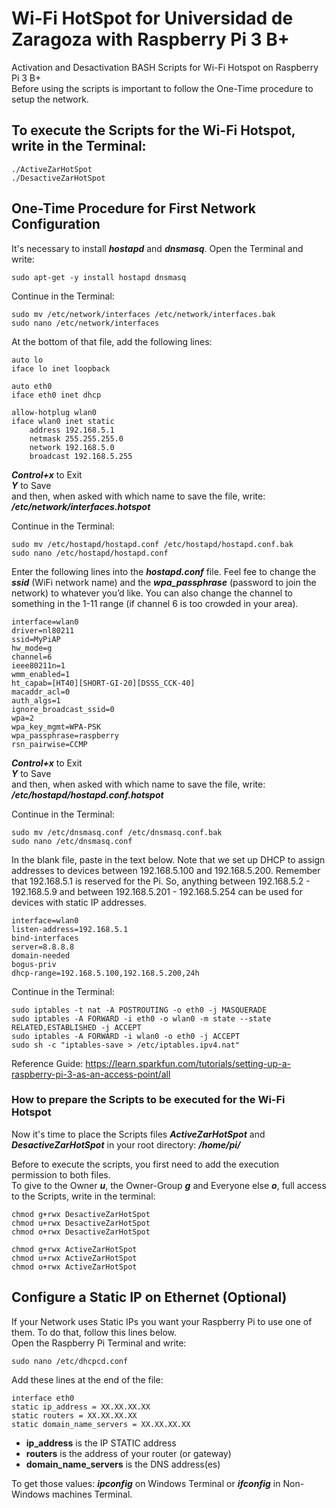 # Wi-Fi HotSpot for Universidad de Zaragoza with Raspberry Pi 3 B+
Activation and Desactivation BASH Scripts for Wi-Fi Hotspot on Raspberry Pi 3 B+  
Before using the scripts is important to follow the One-Time procedure to setup the network.

## To execute the Scripts for the Wi-Fi Hotspot, write in the Terminal:

~~~~
./ActiveZarHotSpot
./DesactiveZarHotSpot
~~~~

## One-Time Procedure for First Network Configuration
It's necessary to install ***hostapd*** and ***dnsmasq***. Open the Terminal and write:
~~~~
sudo apt-get -y install hostapd dnsmasq
~~~~
Continue in the Terminal:
~~~~
sudo mv /etc/network/interfaces /etc/network/interfaces.bak
sudo nano /etc/network/interfaces
~~~~

At the bottom of that file, add the following lines:

~~~~
auto lo
iface lo inet loopback

auto eth0
iface eth0 inet dhcp

allow-hotplug wlan0
iface wlan0 inet static
    address 192.168.5.1
    netmask 255.255.255.0
    network 192.168.5.0
    broadcast 192.168.5.255
~~~~

***Control+x*** to Exit  
***Y*** to Save  
and then, when asked with which name to save the file, write: ***/etc/network/interfaces.hotspot***  

Continue in the Terminal:
~~~~
sudo mv /etc/hostapd/hostapd.conf /etc/hostapd/hostapd.conf.bak
sudo nano /etc/hostapd/hostapd.conf
~~~~
Enter the following lines into the ***hostapd.conf*** file. Feel fee to change the ***ssid*** (WiFi network name) and the ***wpa_passphrase*** (password to join the network) to whatever you’d like. You can also change the channel to something in the 1-11 range (if channel 6 is too crowded in your area).

~~~~
interface=wlan0
driver=nl80211
ssid=MyPiAP
hw_mode=g
channel=6
ieee80211n=1
wmm_enabled=1
ht_capab=[HT40][SHORT-GI-20][DSSS_CCK-40]
macaddr_acl=0
auth_algs=1
ignore_broadcast_ssid=0
wpa=2
wpa_key_mgmt=WPA-PSK
wpa_passphrase=raspberry
rsn_pairwise=CCMP
~~~~

***Control+x*** to Exit  
***Y*** to Save  
and then, when asked with which name to save the file, write:  ***/etc/hostapd/hostapd.conf.hotspot***  
  
Continue in the Terminal:
~~~~
sudo mv /etc/dnsmasq.conf /etc/dnsmasq.conf.bak
sudo nano /etc/dnsmasq.conf
~~~~

In the blank file, paste in the text below. Note that we set up DHCP to assign addresses to devices between 192.168.5.100 and 192.168.5.200. Remember that 192.168.5.1 is reserved for the Pi. So, anything between 192.168.5.2 - 192.168.5.9 and between 192.168.5.201 - 192.168.5.254 can be used for devices with static IP addresses.

~~~~
interface=wlan0 
listen-address=192.168.5.1
bind-interfaces 
server=8.8.8.8
domain-needed
bogus-priv
dhcp-range=192.168.5.100,192.168.5.200,24h
~~~~
Continue in the Terminal:
~~~~
sudo iptables -t nat -A POSTROUTING -o eth0 -j MASQUERADE  
sudo iptables -A FORWARD -i eth0 -o wlan0 -m state --state RELATED,ESTABLISHED -j ACCEPT
sudo iptables -A FORWARD -i wlan0 -o eth0 -j ACCEPT
sudo sh -c "iptables-save > /etc/iptables.ipv4.nat"
~~~~

Reference Guide: https://learn.sparkfun.com/tutorials/setting-up-a-raspberry-pi-3-as-an-access-point/all

### How to prepare the Scripts to be executed for the Wi-Fi Hotspot

Now it's time to place the Scripts files ***ActiveZarHotSpot*** and ***DesactiveZarHotSpot*** in your root directory: ***/home/pi/***  

Before to execute the scripts, you first need to add the execution permission to both files.  
To give to the Owner ***u***, the Owner-Group ***g*** and Everyone else ***o***, full access to the Scripts, write in the terminal: 

~~~~
chmod g+rwx DesactiveZarHotSpot
chmod u+rwx DesactiveZarHotSpot 
chmod o+rwx DesactiveZarHotSpot 

chmod g+rwx ActiveZarHotSpot
chmod u+rwx ActiveZarHotSpot 
chmod o+rwx ActiveZarHotSpot 
~~~~

## Configure a Static IP on Ethernet (Optional)
If your Network uses Static IPs you want your Raspberry Pi to use one of them. To do that, follow this lines below.  
Open the Raspberry Pi Terminal and write:

~~~~
sudo nano /etc/dhcpcd.conf
~~~~

Add these lines at the end of the file:

~~~~
interface eth0 
static ip_address = XX.XX.XX.XX
static routers = XX.XX.XX.XX
static domain_name_servers = XX.XX.XX.XX
~~~~

- **ip_address** is the IP STATIC address
- **routers** is the address of your router (or gateway)
- **domain_name_servers** is the DNS address(es)  
  
To get those values: ***ipconfig*** on Windows Terminal or ***ifconfig*** in Non-Windows machines Terminal.
